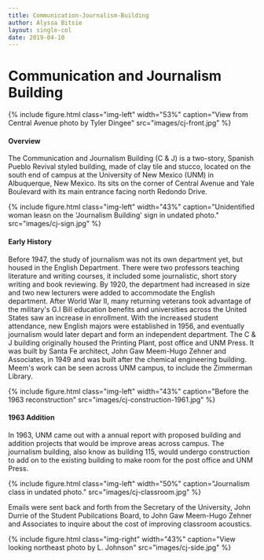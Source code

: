 ```yaml
---
title: Communication-Journalism-Building
author: Alyssa Bitsie
layout: single-col
date: 2019-04-10
---
```



# Communication and Journalism Building

{% include figure.html class="img-left" width="53%" caption="View from Central Avenue photo by Tyler Dingee" src="images/cj-front.jpg" %}
#### Overview
The Communication and Journalism Building (C & J) is a two-story, Spanish Pueblo Revival styled building, made of clay tile and stucco, located on the south end of campus at the University of New Mexico (UNM) in Albuquerque, New Mexico. Its sits on the corner of Central Avenue and Yale Boulevard with its main entrance facing north Redondo Drive.


{% include figure.html class="img-left" width="43%" caption="Unidentified woman leasn on the 'Journalism Building' sign in undated photo." src="images/cj-sign.jpg" %}
#### Early History
Before 1947, the study of journalism was not its own department yet, but housed in the English Department. There were two professors teaching literature and writing courses, it included some journalistic, short story writing and book reviewing. By 1920, the department had increased in size and two new lecturers were added to accommodate the English department. After World War II, many returning veterans took advantage of the military's G.I Bill education benefits and universities across the United States saw an increase in enrollment. With the increased student attendance, new English majors were established in 1956, and eventually journalism would later depart and form an independent department. The C & J building originally housed the Printing Plant, post office and UNM Press. It was built by Santa Fe architect, John Gaw Meem-Hugo Zehner and Associates, in 1949 and was built after the chemical engineering building. Meem's work can be seen across UNM campus, to include the Zimmerman Library. 


{% include figure.html class="img-left" width="43%" caption="Before the 1963 reconstruction" src="images/cj-construction-1961.jpg" %}
#### 1963 Addition
In 1963, UNM came out with a annual report with proposed building and addition projects that would be improve areas across campus. The journalism building, also know as building 115, would undergo construction to add on to the existing building to make room for the post office and UNM Press.

{% include figure.html class="img-left" width="50%" caption="Journalism class in undated photo." src="images/cj-classroom.jpg" %}

Emails were sent back and forth from the Secretary of the University, John Durrie of the Student Pubilcations Board, to John Gaw Meem-Hugo Zehner and Associates to inquire about the cost of improving classroom acoustics. 


{% include figure.html class="img-right" width="43%" caption="View looking northeast photo by L. Johnson" src="images/cj-side.jpg" %}

